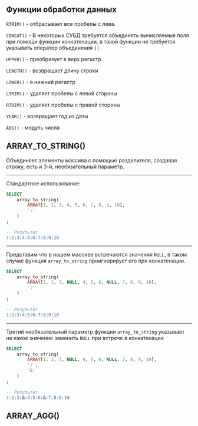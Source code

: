 Функции обработки данных
---

`RTRIM()`  - отбрасывает все пробелы с лева.

`CONCAT()` - В некоторых СУБД требуется объединять вычисляемые поля при помощи функции
конкатенации, в такой функции не требуется указывать оператор объединения `||`

`UPPER()` - преобразует в верх регистр.

`LENGTH()` - возвращает длину строки

[//]: # (LEN&#40;&#41;)

`LOWER()` - в нижний регистр

[//]: # (LCASE&#40;&#41;)

`LTRIM()` - удаляет пробелы с левой стороны

`RTRIM()` - удаляет пробелы с правой стороны

[//]: # (to_char&#40;&#41;)

[//]: # (to_number&#40;&#41;)

[//]: # (to_date&#40;&#41;)

`YEAR()` - возвращает год из даты

`ABS()` - модуль числа


ARRAY_TO_STRING()
---
Объединяет элементы массива с помощью разделителя, создавая строку, 
есть и 3-й, необязательный параметр.

---
Стандартное использование:
```sql
SELECT 
    array_to_string(
        ARRAY[1, 2, 3, 4, 5, 6, 7, 8, 9, 10], 
        ':'
    )
;

-- Результат
1:2:3:4:5:6:7:8:9:10
```

---

Представим что в нашем массиве встречаются значения `NULL`, в таком случае 
функция `array_to_string` проигнорирует его при конкатенации.
```sql
SELECT 
    array_to_string(
        ARRAY[1, 2, 3, NULL, 4, 5, 6, NULL, 7, 8, 9, 10], 
        ':'
    )
;

-- Результат
1:2:3:4:5:6:7:8:9:10
```

---

Третий необязательный параметр функции `array_to_string` указывает на какое
значение заменить `NULL` при встрече в конкатенации

```sql
SELECT 
    array_to_string(
        ARRAY[1, 2, 3, NULL, 4, 5, 6, NULL, 7, 8, 9, 10], 
        ':',
        '&'
    )
;

-- Результат
1:2:3:&:4:5:6:&:7:8:9:10
```





ARRAY_AGG()
---





